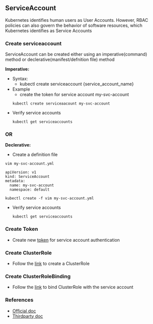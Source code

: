 ## ServiceAccount
Kubernetes identifies human users as User Accounts. However, RBAC policies can also govern the behavior of software resources, which Kubernetes identifies as Service Accounts

### Create serviceaccount
ServiceAccount can be created either using an imperative(command) method or declerative(manifest/defnition file) method

**Imperative:**
- Syntax:
  - kubectl create serviceaccount {service_account_name}
- Example
  - create the token for service account my-svc-account
  ```
  kubectl create serviceaacount my-svc-account
  ```
- Verify service  accounts
  ```
  kubectl get serviceaccounts
  ```
### OR
**Declerative:**
- Create a definition file
```
vim my-svc-account.yml
```
```
apiVersion: v1
kind: ServiceAccount
metadata:
  name: my-svc-account
  namespace: default
```
```
kubectl create -f vim my-svc-account.yml
```
- Verify service  accounts
  ```
  kubectl get serviceaccounts
  ```
### Create Token
- Create new [token](./SaToken.md) for service account authentication

### Create ClusterRole
- Follow the [link](./ClusterRoles.md) to create a ClusterRole

### Create ClusterRoleBinding
- Follow the [link](./ClusterRoleBindings.md) to bind ClusterRole with the service account

### References
- [Official doc](https://kubernetes.io/docs/concepts/security/service-accounts/)
- [Thirdparty doc](https://medium.com/rahasak/kubernetes-role-base-access-control-with-service-account-e4c65e3f25cc)
